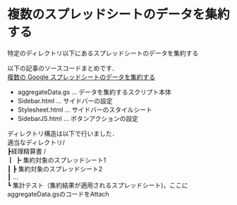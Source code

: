 # 複数のスプレッドシートのデータを集約する
特定のディレクトリ以下にあるスプレッドシートのデータを集約する

以下の記事のソースコードまとめです．  
[複数の Google スプレッドシートのデータを集約する](http://qiita.com/kz_takatsu/items/a89e89a4c5e82414ae3f)

* aggregateData.gs ... データを集約するスクリプト本体
* Sidebar.html     ... サイドバーの設定
* Stylesheet.html  ... サイドバーのスタイルシート
* SidebarJS.html   ... ボタンアクションの設定

ディレクトリ構造は以下で行いました．  
適当なディレクトリ/  
 ┣経理精算書 /  
 ┃       ┣ 集約対象のスプレッドシート1  
 ┃       ┣ 集約対象のスプレッドシート2  
 ┃       ...  
 ┗ 集計テスト（集約結果が適用されるスプレッドシート)，ここにaggregateData.gsのコードをAttach  



